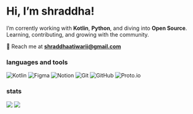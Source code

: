 <h1 align="left">Hi, I’m shraddha!</h1>

I’m corrently working with **Kotlin**, **Python**, and diving into **Open Source**. Learning, contributing, and growing with the community.

📧 Reach me at **shraddhaatiwarii@gmail.com**  

<h3 align="left">languages and tools </h3>
<p align="left">
<img src="https://img.shields.io/badge/kotlin-%237F52FF.svg?style=for-the-badge&logo=kotlin&logoColor=white" alt="Kotlin">
<img src="https://img.shields.io/badge/figma-%23F24E1E.svg?style=for-the-badge&logo=figma&logoColor=white" alt="Figma">
<img src="https://img.shields.io/badge/Notion-%23000000.svg?style=for-the-badge&logo=notion&logoColor=white" alt="Notion">
<img src="https://img.shields.io/badge/git-%23F05033.svg?style=for-the-badge&logo=git&logoColor=white" alt="Git">
<img src="https://img.shields.io/badge/github-%23121011.svg?style=for-the-badge&logo=github&logoColor=white" alt="GitHub">
<img src="https://img.shields.io/badge/Proto.io-161637?style=for-the-badge&logo=proto.io&logoColor=00e5ff" alt="Proto.io"> </p>

<h3 align="left">stats </h3>
<p align="left">
<img src="https://github-readme-stats.vercel.app/api?username=404shraddha&show_icons=true&theme=codeSTACKr">
<img src="https://github-readme-stats.vercel.app/api/top-langs/?username=404shraddha&theme=codeSTACKr&hide_border=false&langs_count=5" />






